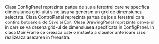 Clasa ConfigPanel reprezinta partea de sus a ferestrei care ne specifica dimensiunea grid-ului si ne lasa sa generam un grid de dimensiunea selectata. Clasa ControlPanel reprezinta partea de jos a ferestrei care contine butoanele de Save si Exit. Clasa DrawingPanel reprezinta canva-ul in care se va desena grid-ul de dimensiunea specificata in ConfigPanel. In clasa MainFrame se creeaza cate o instanta a claselor anterioare si se realizeaza asezarea in fereastra.
